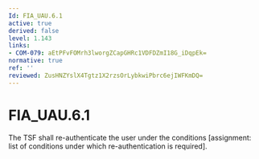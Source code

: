 ```yaml
---
Id: FIA_UAU.6.1
active: true
derived: false
level: 1.143
links:
- COM-079: aEtPFvFOMrh3lworgZCapGHRc1VDFDZmI18G_iDqpEk=
normative: true
ref: ''
reviewed: ZusHNZYslX4Tgtz1X2rzsOrLybkwiPbrc6ejIWFKmDQ=
---
```


# FIA_UAU.6.1

The TSF shall re-authenticate the user under the conditions [assignment: list of conditions under which re-authentication is required].